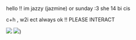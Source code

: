 hello !! im jazzy (jazmine) or sunday :3 she 14 bi cis


  c+h , w2i ect always ok !! PLEASE INTERACT

![](https://64.media.tumblr.com/cda98a64ae619ca2976060ee3f7e9271/d3a0faeeb80878b0-40/s75x75_c1/10d1e6ca8bc477568a1c519461c4f0f4b86b203d.gifv) ![](https://64.media.tumblr.com/682c26d2c494ae97e6757717f275aae5/d3a0faeeb80878b0-c6/s75x75_c1/74c4c2a8240f2d960cfa3beaea7de6a978e11cce.gifv))
